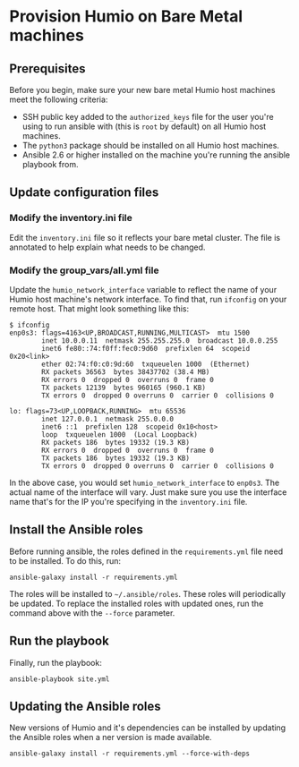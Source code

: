 # Provision Humio on Bare Metal machines

## Prerequisites

Before you begin, make sure your new bare metal Humio host machines
meet the following criteria:

* SSH public key added to the `authorized_keys` file for the user
  you're using to run ansible with (this is `root` by default) on all
  Humio host machines.
* The `python3` package should be installed on all Humio host machines.
* Ansible 2.6 or higher installed on the machine you're running the
  ansible playbook from.

## Update configuration files

###  Modify the inventory.ini file

Edit the `inventory.ini` file so it reflects your bare metal cluster.
The file is annotated to help explain what needs to be changed.

### Modify the group_vars/all.yml file

Update the `humio_network_interface` variable to reflect the name of
your Humio host machine's network interface. To find that, run `ifconfig`
on your remote host. That might look something like this:

```
$ ifconfig
enp0s3: flags=4163<UP,BROADCAST,RUNNING,MULTICAST>  mtu 1500
        inet 10.0.0.11  netmask 255.255.255.0  broadcast 10.0.0.255
        inet6 fe80::74:f0ff:fec0:9d60  prefixlen 64  scopeid 0x20<link>
        ether 02:74:f0:c0:9d:60  txqueuelen 1000  (Ethernet)
        RX packets 36563  bytes 38437702 (38.4 MB)
        RX errors 0  dropped 0  overruns 0  frame 0
        TX packets 12139  bytes 960165 (960.1 KB)
        TX errors 0  dropped 0 overruns 0  carrier 0  collisions 0

lo: flags=73<UP,LOOPBACK,RUNNING>  mtu 65536
        inet 127.0.0.1  netmask 255.0.0.0
        inet6 ::1  prefixlen 128  scopeid 0x10<host>
        loop  txqueuelen 1000  (Local Loopback)
        RX packets 186  bytes 19332 (19.3 KB)
        RX errors 0  dropped 0  overruns 0  frame 0
        TX packets 186  bytes 19332 (19.3 KB)
        TX errors 0  dropped 0 overruns 0  carrier 0  collisions 0
```

In the above case, you would set `humio_network_interface` to `enp0s3`.
The actual name of the interface will vary. Just make sure you use the
interface name that's for the IP you're specifying in the `inventory.ini`
file.

## Install the Ansible roles

Before running ansible, the roles defined in the `requirements.yml` file
need to be installed. To do this, run:

```
ansible-galaxy install -r requirements.yml
```

The roles will be installed to `~/.ansible/roles`. These roles will
periodically be updated. To replace the installed roles with updated
ones, run the command above with the `--force` parameter.

## Run the playbook

Finally, run the playbook:

```
ansible-playbook site.yml
```

##  Updating the Ansible roles

New versions of Humio and it's dependencies can be installed by updating the Ansible roles when a ner version is made available.

```
ansible-galaxy install -r requirements.yml --force-with-deps
```